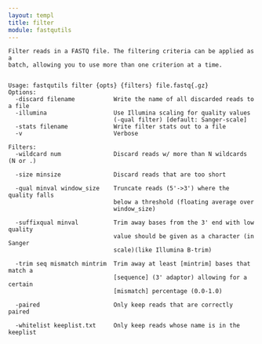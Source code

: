```yaml
---
layout: templ
title: filter
module: fastqutils
---
```

    
    Filter reads in a FASTQ file. The filtering criteria can be applied as a
    batch, allowing you to use more than one criterion at a time.
    
    
    Usage: fastqutils filter {opts} {filters} file.fastq{.gz}
    Options:
      -discard filename           Write the name of all discarded reads to a file
      -illumina                   Use Illumina scaling for quality values
                                  (-qual filter) [default: Sanger-scale]
      -stats filename             Write filter stats out to a file
      -v                          Verbose
    
    Filters:
      -wildcard num               Discard reads w/ more than N wildcards (N or .)
    
      -size minsize               Discard reads that are too short
    
      -qual minval window_size    Truncate reads (5'->3') where the quality falls
                                  below a threshold (floating average over
                                  window_size)
    
      -suffixqual minval          Trim away bases from the 3' end with low quality
                                  value should be given as a character (in Sanger
                                  scale)(like Illumina B-trim)
    
      -trim seq mismatch mintrim  Trim away at least [mintrim] bases that match a
                                  [sequence] (3' adaptor) allowing for a certain
                                  [mismatch] percentage (0.0-1.0)
    
      -paired                     Only keep reads that are correctly paired
    
      -whitelist keeplist.txt     Only keep reads whose name is in the keeplist
    
    
    
